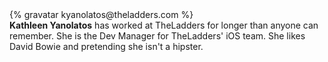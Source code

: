 <div class="profile-container">                                                                                                                                                                                                         
  <div class="profile-thumb">
  {% gravatar kyanolatos@theladders.com %}
  </div>
  <div class="profile-content">
    <strong>Kathleen Yanolatos</strong> has worked at TheLadders for longer than anyone can remember. She is the Dev Manager for TheLadders' iOS team. She likes David Bowie and pretending she isn't a hipster.
  </div>
</div>

